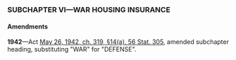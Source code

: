 ### SUBCHAPTER VI—WAR HOUSING INSURANCE ###

#### Amendments ####

**1942**—Act [May 26, 1942, ch. 319, §14(a), 56 Stat. 305](/statviewer.htm?volume=56&page=305), amended subchapter heading, substituting "WAR" for "DEFENSE".